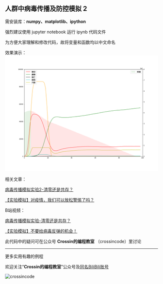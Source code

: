 ## 人群中病毒传播及防控模拟 2

需安装库：**numpy、matplotlib、ipython**

强烈建议使用 jupyter notebook 运行 ipynb 代码文件

为方便大家理解和修改代码，故将变量和函数均以中文命名

效果演示：
![效果演示](output.png)

相关文章：

[病毒传播模拟实验2-清零还是共存？](https://mp.weixin.qq.com/s/NosNwunw3n1kc2oPDl3WRw)

[【实验模拟】对疫情，我们可以放松警惕了吗？](https://mp.weixin.qq.com/s/-6whGvu4K2I5oVwfKwYiWw)

B站视频：

[病毒传播模拟实验-清零还是共存？](https://www.bilibili.com/video/BV1v34y1Y7x8/)


[【实验模拟】不要给病毒反弹的机会！](https://www.bilibili.com/video/av93691362/)

此代码中的疑问可在公众号 **Crossin的编程教室** （crossincode）里讨论

----

更多实用有趣的例程

欢迎关注“**Crossin的编程教室**”公众号及[同名BiliBili账号](https://space.bilibili.com/17095888)

![crossincode](../crossin-logo.png)
